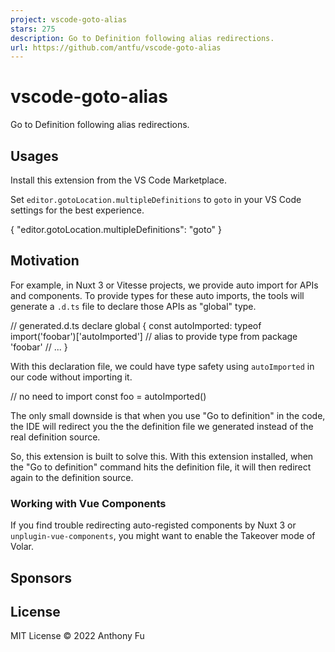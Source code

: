```yaml
---
project: vscode-goto-alias
stars: 275
description: Go to Definition following alias redirections.
url: https://github.com/antfu/vscode-goto-alias
---
```


vscode-goto-alias
=================

Go to Definition following alias redirections.

  

Usages
------

Install this extension from the VS Code Marketplace.

Set `editor.gotoLocation.multipleDefinitions` to `goto` in your VS Code settings for the best experience.

{
  "editor.gotoLocation.multipleDefinitions": "goto"
}

Motivation
----------

For example, in Nuxt 3 or Vitesse projects, we provide auto import for APIs and components. To provide types for these auto imports, the tools will generate a `.d.ts` file to declare those APIs as "global" type.

// generated.d.ts
declare global {
  const autoImported: typeof import('foobar')\['autoImported'\] // alias to provide type from package 'foobar'
  // ...
}

With this declaration file, we could have type safety using `autoImported` in our code without importing it.

// no need to import
const foo \= autoImported()

The only small downside is that when you use "Go to definition" in the code, the IDE will redirect you the the definition file we generated instead of the real definition source.

So, this extension is built to solve this. With this extension installed, when the "Go to definition" command hits the definition file, it will then redirect again to the definition source.

### Working with Vue Components

If you find trouble redirecting auto-registed components by Nuxt 3 or `unplugin-vue-components`, you might want to enable the Takeover mode of Volar.

Sponsors
--------

License
-------

MIT License © 2022 Anthony Fu
